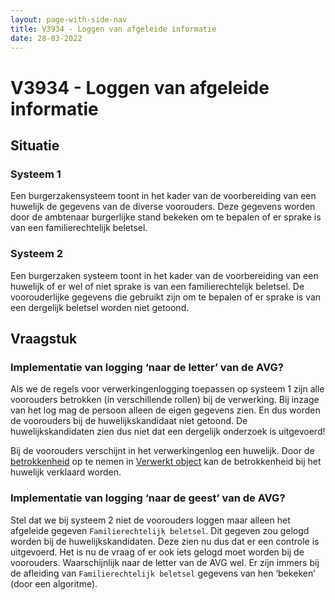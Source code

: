 ```yaml
---
layout: page-with-side-nav
title: V3934 - Loggen van afgeleide informatie
date: 28-03-2022
---
```


# V3934 - Loggen van afgeleide informatie

## Situatie
### Systeem 1
Een burgerzakensysteem toont in het kader van de voorbereiding van een huwelijk de gegevens van de diverse voorouders. Deze gegevens worden door de ambtenaar burgerlijke stand bekeken om te bepalen of er sprake is van een familierechtelijk beletsel.

### Systeem 2
Een burgerzaken systeem toont in het kader van de voorbereiding van een huwelijk of er wel of niet sprake is van een familierechtelijk beletsel. De voorouderlijke gegevens die gebruikt zijn om te bepalen of er sprake is van een dergelijk beletsel worden niet getoond.

## Vraagstuk
### Implementatie van logging ‘naar de letter’ van de AVG?
Als we de regels voor verwerkingenlogging toepassen op systeem 1 zijn alle voorouders betrokken (in verschillende rollen) bij de verwerking. Bij inzage van het log mag de persoon alleen de eigen gegevens zien. En dus worden de voorouders bij de huwelijkskandidaat niet getoond. De huwelijkskandidaten zien dus niet dat een dergelijk onderzoek is uitgevoerd!

Bij de voorouders verschijnt in het verwerkingenlog een huwelijk. Door de [betrokkenheid](../../../gegevenswoordenboek/attributen/Betrokkenheid.md) op te nemen in [Verwerkt object](../../../gegevenswoordenboek/objecttypen/Verwerkt_object.md) kan de betrokkenheid bij het huwelijk verklaard worden.

### Implementatie van logging ‘naar de geest’ van de AVG?
Stel dat we bij systeem 2 niet de voorouders loggen maar alleen het afgeleide gegeven `Familierechtelijk beletsel`. Dit gegeven zou gelogd worden bij de huwelijkskandidaten. Deze zien nu dus dat er een controle is uitgevoerd. Het is nu de vraag of er ook iets gelogd moet worden bij de voorouders. Waarschijnlijk naar de letter van de AVG wel. Er zijn immers bij de afleiding van `Familierechtelijk beletsel` gegevens van hen ‘bekeken’ (door een algoritme).
